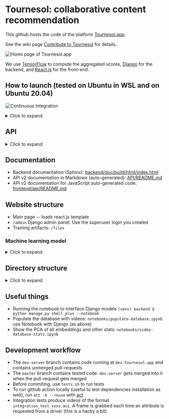 # Tournesol: collaborative content recommendation

This github hosts the code of the platform [Tournesol.app](https://tournesol.app).

See the wiki page [Contribute to Tournesol](https://wiki.tournesol.app/index.php/Contribute_to_Tournesol) for details.

![Home page of Tournesol.app](https://user-images.githubusercontent.com/10453308/115123905-9b6b4300-9fbf-11eb-8853-25552d13f7b0.png)

We use [TensorFlow](http://tensorflow.org/) to compute the aggregated scores,
[Django](https://www.djangoproject.com/) for the backend, and [React.js](https://reactjs.org/) for the front-end.

## How to launch (tested on Ubuntu in WSL and on Ubuntu 20.04)

![Continuous Integration](https://github.com/tournesol-app/tournesol/workflows/Continuous%20Integration/badge.svg?branch=master)

<details>
  <summary>Click to expand</summary>

First, clone this repo and `cd` to it.

<h3>Prerequisites</h3>

1. Make sure that Python 3 is installed.

2. [Install](https://github.com/nodesource/distributions/blob/master/README.md) latest nodejs:
   
   ```
   curl -fsSL https://deb.nodesource.com/setup_lts.x | sudo -E bash -
   sudo apt-get install -y nodejs
   ```

3. Install dependencies for front-end:

   ```
   $ cd frontend
   frontend $ npm ci
   frontend $ cd ..
   ```

4. Install the dependencies specified in `pkglist.txt`:

   ```
   $ sudo apt-get install $(grep -vE "^\s*#" pkglist.txt | tr "\n" " ")
   ```

5. Create a virtual environment for backend and install its dependencies:

   ```
   $ python3 -m venv venv

   # run that to go inside the virtual environment
   $ source venv/bin/activate
   (venv) $ pip install -r backend/requirements.txt
   ```
6. Run tests to see that the installation is correct: `./tests.sh`

<h3>Building and running front-end</h3>

```
$ cd frontend

# will watch for changes made to the frontend source code and re-build automatically:
frontend $ npm run dev
```

<h3>Running back-end</h3>

```
(venv) $ . ./debug_export.sh # to set env vars
# cd backend

# (optional) run training
(venv) backend $ python manage.py ml_train

# (optional) download latest video metadata
(venv) backend $ python manage.py add_videos

# optional: create a user for yourself
(venv) backend $ python manage.py createsuperuser

# now go to localhost:8000
(venv) backend $ python manage.py runserver
```
</details>

## API
<details>
  <summary>Click to expand</summary>

API is implemented in [Django-REST](https://www.django-rest-framework.org/) using [Spectacular](https://github.com/tfranzel/drf-spectacular) for annotations compliany with [OpenAPI 3.0](https://swagger.io/specification/):

* API (v2): [api_v2](backend/backend/api_v2), running at [api/v2/](http://127.0.0.1:8000/api/v2/).
* For API v2, the [OpenAPI 3](https://swagger.io/specification/) schema is available at [schema.json](backend/schema.json)
  or at [schema/](http://127.0.0.1:8000/schema/)
  - To generate it, run
    ```shell
    backend $ python manage.py spectacular --file schema.json --format openapi-json --validate
    ```
* For API v2, auto-generated documentation is available as well:
  - Via Swagger: [schema/swagger-ui/](http://127.0.0.1:8000/schema/swagger-ui/)
  - Via ReDoc: [schema/redoc/](http://127.0.0.1:8000/schema/redoc/)
  
* <s>Old API (v1): [api.py](backend/backend/api_v1/api.py), will run at [api_explorer/](http://127.0.0.1:8000/api_explorer/)</s> deprecated

</details>

## Documentation

- Backend documentation (Sphinx): [backend/doc/build/html/index.html](backend/doc/build/html/index.html)
- API v2 documentation in Markdown (auto-generated): [API/README.md](API/README.md)
- API v2 documentation for JavaScript auto-generated code: [frontend/api/README.md](frontend/api/README.md)


## Website structure

- Main page -- loads react.js template
- `/admin` Django admin panel. Use the superuser login you created
- Training artifacts: `/files`

### Machine learning model

<details>
  <summary>Click to expand</summary>

- The video fields (reliability, ...) are described in [rating_fields.py](backend/backend/rating_fields.py).
- The model transforms Expert Ratings (pairwise comparisons), [`ExpertRating`](backend/backend/models.py) model into aggregated scores for each `Video`
- Per-expert scores are written to the `VideoRating` model
- To run the model training, call `backend $ python manage.py ml_train`, this will run the [ml_train.py](backend/backend/management/commands/ml_train.py)
  * The script will save weights and plots to `backend/../.models/`
  * The script will use the [default config file](backend/backend/ml_model/config/featureless_config.gin) specified by `--config`
  * To run hyperparameter tuning with [ray tune](https://docs.ray.io/en/latest/tune/index.html), add the `--tune` option and use a corresponding config file, such as
    [featureless_config_hparam_search.gin](backend/backend/ml_model/config/featureless_config_hparam_search.gin).
    The file will generate TensorBoard logs and best/worst predictions in `~/ray_results`.
- There are 2 frameworks used in the project:
  * Embedding model. Uses the `Video.embedding` field in order to represent a video
  * **(now used)** [Featureless model](https://www.overleaf.com/project/5f44dd8e84c8540001bf1552).
    For each video and each expert, there is a variable
- Code structure for the ML models, see [backend/backend/ml_model](backend/backend/ml_model)
  1. [preference_aggregation.py](backend/backend/ml_model/preference_aggregation.py) defines the abstract preference aggregation model without application to Tournesol
     - Constructor creates the model, `fit()` trains it, `__call__()` is for prediction.
     - `MedianPreferenceAggregator` takes outputs of many models and computes the median
     - [preference_aggregation_featureless.py](backend/backend/ml_model/preference_aggregation_featureless.py) Featureless implementation
       - `VariableIndexLayer` defines the Keras layer with a variable which takes indices as inputs and outputs `variable[index]`
       - `AllRatingsWithCommon` defines the wrapper around `VariableIndexLayer` with user-friendly access (indices are converted into names and vice-versa), as well as checkpointing
       - `FeaturelessPreferenceLearningModel` defines a wrapper around `AllRatingsWithCommon` which implements prediction for a particular user, and ratings storage
       - `FeaturelessMedianPreferenceAverageRegularizationAggregator` implements the losses, minibatch computation and the plotting of losses
     - [preference_aggregation_with_embeddings.py](backend/backend/ml_model/preference_aggregation_with_embeddings.py) Embedding implementation
  2. [client_server/database_learner.py](backend/backend/ml_model/client_server/database_learner.py) Abstract class to load data to and from the database into the Preference Aggregation model
     - Constructor loads data, the `fit()` method trains the model, `update_features()` saves results. `load()` and `save()` are for checkpointing
     - [django_ml_featureless.py](backend/backend/ml_model/client_server/django_ml_featureless.py) Featureless implementation
     - [django_ml_embedding.py](backend/backend/ml_model/client_server/django_ml_embedding.py) Embedding implementation

<h4>Where to add online updates</h4>

The rough plan to add online updates would be to:
1. Create a `DatabasePreferenceLearnerFeatureless` as a global object inside the Django code (do once, it would take time)
2. Load current weights data from a checkpoint (do once, it would take time), use `.load()`
3. Load the ratings into the learner, use `.fit()` with `0` epochs
4. Do custom updates (write your own `tf.function` that will re-compute the weights)
5. Get the results and send via API

For quick development, you can use Jupyter notebooks (running by-default on port 8899 if started via [launch.sh](launch.sh))

</details>

## Directory structure

<details><summary>Click to expand</summary>

- notebooks -- research and development
- frontend -- react.js code
- backend -- django/tensorflow code
- backend/db.sqlite3 -- database with videos, preferences, ratings
- backend/api.py -- API definition
- backend/models.py -- Models definition. After updating, run `(venv) backend $ python manage.py makemigrations && python manage.py migrate`
- backend/ml_models.py -- Machine Learning part of the project (server definition included)
- backend/ml_client.py _trainr
- backend/preference_aggregation.py -- code to aggregate expert ratings
- backend/rating_fields.py -- video fields (rating)
- backend/video_search.py -- code to search for a video by name in Django database
- backend/add_videos.py -- code to import videos from YouTube
- backend/management - code to automate import/ml server tasks
- config -- server configuration files
- scripts -- server scripts

</details>

## Useful things
- Running the notebook to interface Django models
  `(venv) backend $ python manage.py shell_plus --notebook`
- Populate the database with videos: `notebooks/populate-database.ipynb` use Notebook with Django (as above)
- Show the PCA of all embeddings and other stats: `notebooks/video-database-stats.ipynb`

## Development workflow
- The `dev-server` branch contains code running at `dev.tournesol.app` and contains unmerged pull-requests
- The `master` branch contains tested code. `dev-server` gets merged into it when the pull-request gets merged
- Before commiting, use `tests.sh` to run tests 
- To run github action locally (useful to test dependencies installation as well), run `act -b --reuse` with [act](https://github.com/nektos/act)
- Integration tests produce videos of the format `integration_test_xxxx.avi`. A frame is grabbed each time an attribute is requested from a driver (this is a hacky a bit)
